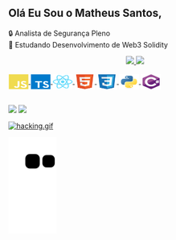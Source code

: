 ## Olá Eu Sou o Matheus Santos,<br>
 🔒 Analista de Segurança Pleno <br>
 📘 Estudando Desenvolvimento de Web3 Solidity <br>
<div align="center">
  <a href="https://github.com/matheussantosjjj">
  <img height="180em" src="https://github-readme-stats.vercel.app/api?username=diego3g&show_icons=true&theme=midnight-purple&include_all_commits=true&count_private=true"/>
  <img height="180em" src="https://github-readme-stats.vercel.app/api/top-langs/?username=diego3g&layout=compact&langs_count=7&theme=midnight-purple"/>
</div>
<div style="display: inline_block"><br>
  <img align="center" alt="Matth-Js" height="30" width="40" src="https://raw.githubusercontent.com/devicons/devicon/master/icons/javascript/javascript-plain.svg">
  <img align="center" alt="Matth-Ts" height="30" width="40" src="https://raw.githubusercontent.com/devicons/devicon/master/icons/typescript/typescript-plain.svg">
  <img align="center" alt="Matth-React" height="30" width="40" src="https://raw.githubusercontent.com/devicons/devicon/master/icons/react/react-original.svg">
  <img align="center" alt="Matth-HTML" height="30" width="40" src="https://raw.githubusercontent.com/devicons/devicon/master/icons/html5/html5-original.svg">
  <img align="center" alt="Matth-CSS" height="30" width="40" src="https://raw.githubusercontent.com/devicons/devicon/master/icons/css3/css3-original.svg">
  <img align="center" alt="Matth-Python" height="30" width="40" src="https://raw.githubusercontent.com/devicons/devicon/master/icons/python/python-original.svg">
  <img align="center" alt="Matth-Csharp" height="30" width="40" src="https://raw.githubusercontent.com/devicons/devicon/master/icons/csharp/csharp-original.svg">

</div>
 
 
 <br>

  <a href = "mailto:matheussantosjjjj@gmail.com"><img src="https://img.shields.io/badge/-Gmail-%23333?style=for-the-badge&logo=gmail&logoColor=white" target="_blank"></a>
  <a href="https://www.linkedin.com/in/matheussants/" target="_blank"><img src="https://img.shields.io/badge/-LinkedIn-%230077B5?style=for-the-badge&logo=linkedin&logoColor=white" target="_blank"></a> 
 
 <a href="https://gifyu.com/image/Szfdo"><img src="https://s10.gifyu.com/images/hacking.gif" padding-right="20px" width="350em"  alt="hacking.gif" border="0" /></a>

 
  ![Snake animation](https://github.com/rafaballerini/rafaballerini/blob/output/github-contribution-grid-snake.svg)
 
</div>
